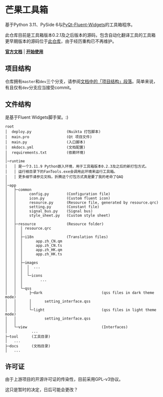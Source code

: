 # 芒果工具箱
基于Python 3.11、PySide 6与[PyQt-Fluent-Widgets](https://github.com/zhiyiYo/PyQt-Fluent-Widgets)的工具箱程序。

此仓库目前是工具箱版本0.2.1及之后版本的源码，包含自动化翻译工具的工具箱更早期版本的源码位于[此仓库](https://github.com/mangofanfan/FanTools)，由于经历重构已不再维护。

[**官方文档**](https://docs-fantools.mangofanfan.cn/) | [**开始使用**](https://github.com/mangofanfan/FanTools2/releases)

## 项目结构

仓库拥有`master`和`dev`三个分支，请参阅[文档中的「项目结构」段落](https://docs-fantools.mangofanfan.cn/about/contribute.html)。简单来说，有且仅有`dev`分支应当接受commit。

## 文件结构

是基于Fluent Widgets脚手架。:)

```
root
│  deploy.py                (Nuikta 打包脚本)
│  main.pro                 (Qt 项目文件)
│  main.py                  (入口脚本)
│  mkdocs.yml               (文档配置)
│  requirements.txt         (依赖环境)
│
│─runtime
│   │ 是一个3.11.9 Python嵌入环境，用于工具箱版本0.2.3及之后的新打包方式。
│   │ 运行根目录下的FanTools.exe会调用此环境来运行工具箱。
│   │ 更多细节请参见文档，折腾这个打包方式真是要了我的老命了QAQ
│
│─app
│   ├─common
│   │      config.py        (Configuration file)
│   │      icon.py          (Custom fluent icon)
│   │      resource.py      (Resource file, generated by resource.qrc)
│   │      setting.py       (Constant file)
│   │      signal_bus.py    (Signal bus)
│   │      style_sheet.py   (Custom style sheet)
│   │
│   ├─resource              (Resource folder)
│   │  │ resource.qrc
│   │  │
│   │  ├─i18n               (Translation files)
│   │  │      app.zh_CN.qm
│   │  │      app.zh_CN.ts
│   │  │      app.zh_HK.qm
│   │  │      app.zh_HK.ts
│   │  │
│   │  ├─images
│   │  │  │  ...
│   │  │  │
│   │  │  └─icons
│   │  │        ...
│   │  │
│   │  └─qss
│   │      ├─dark                           (qss files in dark theme mode)
│   │      │      setting_interface.qss
│   │      │
│   │      └─light                          (qss files in light theme mode)
│   │             setting_interface.qss
│   │
│   └─view                                  (Interfaces)
│           ...
├─tool      (工具目录)
│   ...
├─docs      (文档目录)
│   ...
```

## 许可证

由于上游项目的开源许可证的传染性，目前采用GPL-v3协议。

这只是暂时的决定，日后可能会更改？
